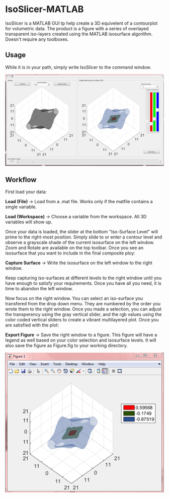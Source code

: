 # IsoSlicer-MATLAB

IsoSlicer is a MATLAB GUI tp help create a 3D equivelent of a contourplot for volumetric data. The product is a figure with a series of overlayed transparent iso-layers created using the MATLAB isosurface algorithm. Doesn't require any toolboxes.

## Usage

While it is in your path, simply write IsoSlicer to the command window.

<p align="center"><img src="/GUI.png"></p>

## Workflow

First load your data:

**Load (File)** -> Load from a .mat file. Works only if the matfile contains a single variable.

**Load (Workspace)** -> Choose a variable from the workspace. All 3D variables will show up.

Once your data is loaded, the slider at the bottom "Iso-Surface Level" will prime to the right-most position. Simply slide to or enter a contour level and observe a grayscale shade of the current isosurface on the left window. Zoom and Rotate are available on the top toolbar. Once you see an isosurface that you want to include in the final composite ploy:

**Capture Surface** -> Write the isosurface on the left window to the right window.

Keep capturing iso-surfaces at different levels to the right window until you have enough to satisfy your requirements. Once you have all you need, it is time to abandon the left window.

Now focus on the right window. You can select an iso-surface you transfered from the drop down menu. They are numbered by the order you wrote them to the right window. Once you made a selection, you can adjust the transperency using the gray vertical slider, and the rgb values using the color coded vertical sliders to create a vibrant multilayered plot. Once you are satisfied with the plot:

**Export Figure** -> Save the right window to a figure. This figure will have a legend as well based on your color selection and isosurface levels. It will also save the figure as Figure.fig to your working directory.

<p align="center"><img src="/Figure.png"></p>
